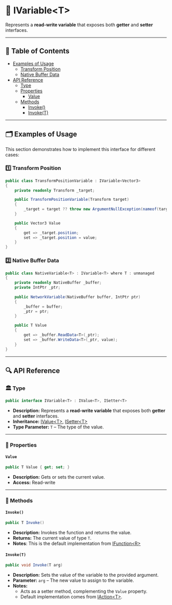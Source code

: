 # 🧩 IVariable&lt;T&gt;

Represents a **read-write variable** that exposes both **getter** and **setter** interfaces.

---

## 📑 Table of Contents

- [Examples of Usage](#-examples-of-usage)
    - [Transform Position](#ex1)
    - [Native Buffer Data](#ex2)
- [API Reference](#-api-reference)
    - [Type](#-type)
    - [Properties](#-properties)
        - [Value](#value)
    - [Methods](#-methods)
        - [Invoke()](#invoke)
        - [Invoke(T)](#invoket)

---

## 🗂 Examples of Usage

This section demonstrates how to implement this interface for different cases:

<div id="ex1"></div>

### 1️⃣ Transform Position

```csharp
public class TransformPositionVariable : IVariable<Vector3>
{
    private readonly Transform _target;

    public TransformPositionVariable(Transform target)
    {
        _target = target ?? throw new ArgumentNullException(nameof(target));
    }

    public Vector3 Value
    {
        get => _target.position;
        set => _target.position = value;
    }
}
```

<div id="ex2"></div>

### 2️⃣ Native Buffer Data

```csharp
public class NativeVariable<T> : IVariable<T> where T : unmanaged
{
    private readonly NativeBuffer _buffer;
    private IntPtr _ptr;
    
    public NetworkVariable(NativeBuffer buffer, IntPtr ptr)
    {
        _buffer = buffer;
        _ptr = ptr;
    }

    public T Value
    {
        get => _buffer.ReadData<T>(_ptr);
        set => _buffer.WriteData<T>(_ptr, value);
    }
}
```

---

## 🔍 API Reference

### 🏛️ Type <div id="-type"></div>

```csharp
public interface IVariable<T> : IValue<T>, ISetter<T>
```

- **Description:** Represents a **read-write variable** that exposes both **getter** and **setter** interfaces.
- **Inheritance:** [IValue&lt;T&gt;](../Values/IValue.md), [ISetter&lt;T&gt;](../Setters/ISetter.md)
- **Type Parameter:** `T` – The type of the value.

---

### 🔑 Properties

#### `Value`

```csharp
public T Value { get; set; }
```

- **Description:** Gets or sets the current value.
- **Access:** Read-write

---

### 🏹 Methods

#### `Invoke()`

```csharp
public T Invoke()
```

- **Description:** Invokes the function and returns the value.
- **Returns:** The current value of type `T`.
- **Notes**: This is the default implementation from [IFunction&lt;R&gt;](../Functions/IFunction.md)

#### `Invoke(T)`

```csharp
public void Invoke(T arg)
```

- **Description:** Sets the value of the variable to the provided argument.
- **Parameter:** `arg` – The new value to assign to the variable.
- **Notes:**
    - Acts as a setter method, complementing the `Value` property.
    - Default implementation comes from [IAction&lt;T&gt;](../Actions/IAction%601.md).